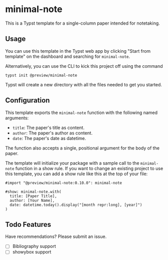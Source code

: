 # minimal-note
This is a Typst template for a single-column paper intended for notetaking.

## Usage
You can use this template in the Typst web app by clicking "Start from template" on the dashboard and searching for `minimal-note`.

Alternatively, you can use the CLI to kick this project off using the command
```
typst init @preview/minimal-note
```

Typst will create a new directory with all the files needed to get you started.

## Configuration
This template exports the `minimal-note` function with the following named arguments:

- `title`: The paper's title as content.
- `author`: The paper's author as content.
- `date`: The paper's date as datetime.

The function also accepts a single, positional argument for the body of the paper.

The template will initialize your package with a sample call to the `minimal-note` function in a show rule. If you want to change an existing project to use this template, you can add a show rule like this at the top of your file:

```typ
#import "@preview/minimal-note:0.10.0": minimal-note

#show: minimal-note.with(
  title: [Paper Title],
  author: [Your Name],
  date: datetime.today().display("[month repr:long], [year]")
)
```

## Todo Features

Have recommendations? Please submit an issue.

- [ ] Bibliography support
- [ ] showybox support 